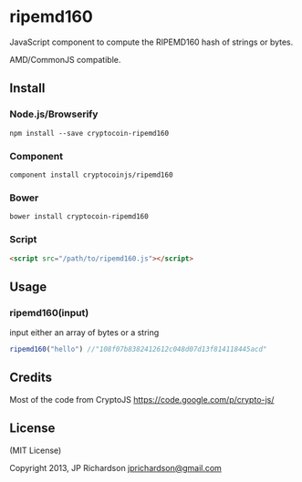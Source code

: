 ripemd160
=========

JavaScript component to compute the RIPEMD160 hash of strings or bytes.

AMD/CommonJS compatible.


Install
-------

### Node.js/Browserify

    npm install --save cryptocoin-ripemd160

### Component

    component install cryptocoinjs/ripemd160


### Bower

    bower install cryptocoin-ripemd160


### Script

```html
<script src="/path/to/ripemd160.js"></script>
```


Usage
-----

### ripemd160(input)

input either an array of bytes or a string

```js
ripemd160("hello") //"108f07b8382412612c048d07d13f814118445acd"
```



Credits
-------

Most of the code from CryptoJS https://code.google.com/p/crypto-js/



License
-------

(MIT License)

Copyright 2013, JP Richardson  <jprichardson@gmail.com>

